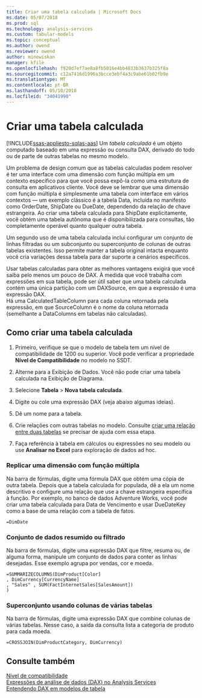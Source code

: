 ```yaml
---
title: Criar uma tabela calculada | Microsoft Docs
ms.date: 05/07/2018
ms.prod: sql
ms.technology: analysis-services
ms.custom: tabular-models
ms.topic: conceptual
ms.author: owend
ms.reviewer: owend
author: minewiskan
manager: kfile
ms.openlocfilehash: f920d7ef7ae8a8fb5016e4bb4833b3637b325f8a
ms.sourcegitcommit: c12a7416d1996a3bcce3ebf4a3c9abe61b02fb9e
ms.translationtype: MT
ms.contentlocale: pt-BR
ms.lasthandoff: 05/10/2018
ms.locfileid: "34041990"
---
```

# <a name="create-a-calculated-table"></a>Criar uma tabela calculada 
[!INCLUDE[ssas-appliesto-sqlas-aas](../../includes/ssas-appliesto-sqlas-aas.md)]
  Um *tabela calculada* é um objeto computado baseado em uma expressão ou consulta DAX, derivado do todo ou de parte de outras tabelas no mesmo modelo.  
  
 Um problema de design comum que as tabelas calculadas podem resolver é ter uma interface com uma dimensão com função múltipla em um contexto específico para que você possa expô-la como uma estrutura de consulta em aplicativos cliente.  Você deve se lembrar que uma dimensão com função múltipla é simplesmente uma tabela com interface em vários contextos — um exemplo clássico é a tabela Data, incluída no manifesto como OrderDate, ShipDate ou DueDate, dependendo da relação de chave estrangeira. Ao criar uma tabela calculada para ShipDate explicitamente, você obtém uma tabela autônoma que é disponibilizada para consultas, tão completamente operável quanto qualquer outra tabela.  
  
 Um segundo uso de uma tabela calculada inclui configurar um conjunto de linhas filtradas ou um subconjunto ou superconjunto de colunas de outras tabelas existentes. Isso permite manter a tabela original intacta enquanto você cria variações dessa tabela para dar suporte a cenários específicos.  
  
 Usar tabelas calculadas para obter as melhores vantagens exigirá que você saiba pelo menos um pouco de DAX. À medida que você trabalha com expressões em sua tabela, pode ser útil saber que uma tabela calculada contém uma única partição com um DAXSource, em que a expressão é uma expressão DAX.  
Há uma CalculatedTableColumn para cada coluna retornada pela expressão, em que SourceColumn é o nome da coluna retornada (semelhante a DataColumns em tabelas não calculadas).  
  
## <a name="how-to-create-a-calculated-table"></a>Como criar uma tabela calculada  
  
1.  Primeiro, verifique se que o modelo de tabela tem um nível de compatibilidade de 1200 ou superior. Você pode verificar a propriedade **Nível de Compatibilidade** no modelo no SSDT.  
  
2.  Alterne para a Exibição de Dados. Você não pode criar uma tabela calculada na Exibição de Diagrama.  
  
3.  Selecione **Tabela** > **Nova tabela calculada**.  
  
4.  Digite ou cole uma expressão DAX (veja abaixo algumas ideias).  
  
5.  Dê um nome para a tabela.  
  
6.  Crie relações com outras tabelas no modelo. Consulte [criar uma relação entre duas tabelas](../../analysis-services/tabular-models/create-a-relationship-between-two-tables-ssas-tabular.md) se precisar de ajuda com essa etapa.  
  
7.  Faça referência à tabela em cálculos ou expressões no seu modelo ou use **Analisar no Excel** para exploração de dados ad hoc.  
  
### <a name="replicate-a-role-playing-dimension"></a>Replicar uma dimensão com função múltipla  
 Na barra de fórmulas, digite uma fórmula DAX que obtém uma cópia de outra tabela. Depois que a tabela calculada for populada, dê a ela um nome descritivo e configure uma relação que use a chave estrangeira específica à função. Por exemplo, no banco de dados Adventure Works, você pode criar uma tabela calculada para Data de Vencimento e usar DueDateKey como a base de uma relação com a tabela de fatos.  
  
```  
=DimDate  
```  
  
### <a name="summarized-or-filtered-dataset"></a>Conjunto de dados resumido ou filtrado  
 Na barra de fórmulas, digite uma expressão DAX que filtre, resuma ou, de alguma forma, manipule um conjunto de dados para conter as linhas desejadas. Esse exemplo agrupa por vendas, cor e moeda.  
  
```  
=SUMMARIZECOLUMNS(DimProduct[Color]  
, DimCurrency[CurrencyName]   
, "Sales" , SUM(FactInternetSales[SalesAmount])  
)  
```  
  
### <a name="superset-using-columns-from-multiple-tables"></a>Superconjunto usando colunas de várias tabelas  
 Na barra de fórmulas, digite uma expressão DAX que combine colunas de várias tabelas. Nesse caso, a saída da consulta lista a categoria de produto para cada moeda.  
  
```  
=CROSSJOIN(DimProductCategory, DimCurrency)  
```  
  
## <a name="see-also"></a>Consulte também  
 [Nível de compatibilidade](../../analysis-services/tabular-models/compatibility-level-for-tabular-models-in-analysis-services.md)   
 [Expressões de análise de dados &#40;DAX&#41; no Analysis Services](http://msdn.microsoft.com/library/abb336c9-3346-4cab-b91b-90f93f4575e5)   
 [Entendendo DAX em modelos de tabela](../../analysis-services/tabular-models/understanding-dax-in-tabular-models-ssas-tabular.md)  
  
  
